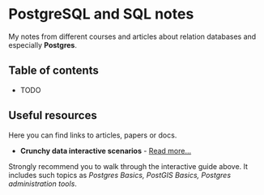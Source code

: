 # PostgreSQL and SQL notes

My notes from different courses and articles about relation databases and especially **Postgres**.

## Table of contents

- TODO


## Useful resources

Here you can find links to articles, papers or docs.

- **Crunchy data interactive scenarios** - [Read more...](https://learn.crunchydata.com/)

Strongly recommend you to walk through the interactive guide above. It includes such topics as *Postgres Basics, PostGIS Basics, Postgres administration tools*.
